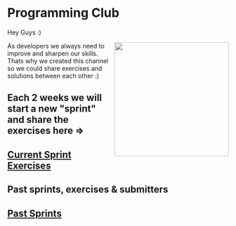 # Programming Club

Hey Guys :)

<img align="right" height="260" src="http://gruntjs.com/img/grunt-logo-no-wordmark.svg">

As developers we always need to improve and sharpen our skills.
Thats why we created this channel so we could share exercises and solutions between each other :)

## Each 2 weeks we will start a new "sprint" and share the exercises here =>
## [Current Sprint Exercises](./current.md)


## Past sprints, exercises & submitters
## [Past Sprints](./past.md)
